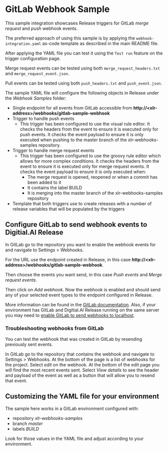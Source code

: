 # GitLab Webhook Sample

This sample integration showcases Release triggers for GitLab *merge request* and *push* webhook events.

The preferred approach of using this sample is by applying the `webhook-integration.yaml` as-code template as described
in the main README file.

After applying the YAML file you can test it using the `Test run` feature on the trigger configuration page.

Merge request events can be tested using both `merge_request_headers.txt` and `merge_request_event.json`.

Pull events can be tested using both `push_headers.txt` and `push_event.json`.

The sample YAML file will configure the following objects in Release under the *Webhook Samples* folder:
 - Single endpoint for all events from GitLab accessible from **http://&lt;xlr-address&gt;/webhooks/gitlab-sample-webhook**
 - Trigger to handle push events
   - This trigger has been configured to use the visual rule editor.  It checks the headers from the event to ensure
     it is executed only for push events.  It checks the event payload to ensure it is only executed when pushing to the
     master branch of the xlr-webhooks-samples repository.
 - Trigger to handle merge request events
   - This trigger has been configured to use the groovy rule editor which allows for more complex conditions. It checks
     the headers from the event to ensure it is executed only for merge request events. It checks the event payload to
     ensure it is only executed when:
        - The merge request is opened, reopened or when a commit has been added to it
        - It contains the label BUILD
        - It is merging into the master branch of the xlr-webhooks-samples repository
 - Template that both triggers use to create releases with a number of release variables that will be populated by the
   triggers

## Configure GitLab to send webhook events to Digitial.AI Release

In GitLab go to the repository you want to enable the webhook events for and navigate to Settings > Webhooks.

For the URL use the endpoint created in Release, in this case **http://&lt;xlr-address&gt;/webhooks/gitlab-sample-webhook**.

Then choose the events you want send, in this case *Push events* and *Merge request events*.

Then click on *Add webhook*.  Now the webhook is enabled and should send any of your selected event types to the
endpoint configured in Release.

More information can be found in the [GitLab documentation](https://docs.gitlab.com/ee/user/project/integrations/webhooks.html).
Also, if your environment has GitLab and Digitial.AI Release running on the same server you may need to [enable GitLab
to send webhooks to localhost](https://docs.gitlab.com/ee/security/webhooks.html).

### Troubleshooting webhooks from GitLab

You can test the webhook that was created in GitLab by resending previously sent events.

In GitLab go to the repository that contains the webhook and navigate to Settings > Webhooks.  At the bottom of the
page is a list of webhooks for the project.  Select *edit* on the webhook.  At the bottom of the edit page you will
find the most recent events sent.  Select *View details* to see the header and payload of the event as well as
a button that will allow you to resend that event.

## Customizing the YAML file for your environment

The sample here works in a GitLab environment configured with:
 * repository *xlr-webhooks-samples*
 * branch *master*
 * labels *BUILD*

Look for those values in the YAML file and adjust according to your environment.


